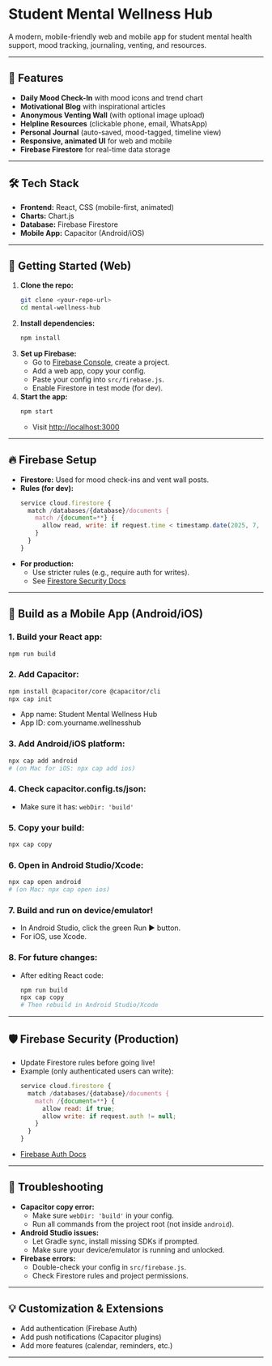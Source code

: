 # Student Mental Wellness Hub

A modern, mobile-friendly web and mobile app for student mental health support, mood tracking, journaling, venting, and resources.

---

## 🌟 Features
- **Daily Mood Check-In** with mood icons and trend chart
- **Motivational Blog** with inspirational articles
- **Anonymous Venting Wall** (with optional image upload)
- **Helpline Resources** (clickable phone, email, WhatsApp)
- **Personal Journal** (auto-saved, mood-tagged, timeline view)
- **Responsive, animated UI** for web and mobile
- **Firebase Firestore** for real-time data storage

---

## 🛠️ Tech Stack
- **Frontend:** React, CSS (mobile-first, animated)
- **Charts:** Chart.js
- **Database:** Firebase Firestore
- **Mobile App:** Capacitor (Android/iOS)

---

## 🚀 Getting Started (Web)

1. **Clone the repo:**
   ```sh
   git clone <your-repo-url>
   cd mental-wellness-hub
   ```
2. **Install dependencies:**
   ```sh
   npm install
   ```
3. **Set up Firebase:**
   - Go to [Firebase Console](https://console.firebase.google.com/), create a project.
   - Add a web app, copy your config.
   - Paste your config into `src/firebase.js`.
   - Enable Firestore in test mode (for dev).
4. **Start the app:**
   ```sh
   npm start
   ```
   - Visit [http://localhost:3000](http://localhost:3000)

---

## 🔥 Firebase Setup
- **Firestore:** Used for mood check-ins and vent wall posts.
- **Rules (for dev):**
  ```js
  service cloud.firestore {
    match /databases/{database}/documents {
      match /{document=**} {
        allow read, write: if request.time < timestamp.date(2025, 7, 2);
      }
    }
  }
  ```
- **For production:**
  - Use stricter rules (e.g., require auth for writes).
  - See [Firestore Security Docs](https://firebase.google.com/docs/firestore/security/get-started)

---

## 📱 Build as a Mobile App (Android/iOS)

### 1. **Build your React app:**
```sh
npm run build
```

### 2. **Add Capacitor:**
```sh
npm install @capacitor/core @capacitor/cli
npx cap init
```
- App name: Student Mental Wellness Hub
- App ID: com.yourname.wellnesshub

### 3. **Add Android/iOS platform:**
```sh
npx cap add android
# (on Mac for iOS: npx cap add ios)
```

### 4. **Check capacitor.config.ts/json:**
- Make sure it has: `webDir: 'build'`

### 5. **Copy your build:**
```sh
npx cap copy
```

### 6. **Open in Android Studio/Xcode:**
```sh
npx cap open android
# (on Mac: npx cap open ios)
```

### 7. **Build and run on device/emulator!**
- In Android Studio, click the green Run ▶️ button.
- For iOS, use Xcode.

### 8. **For future changes:**
- After editing React code:
  ```sh
  npm run build
  npx cap copy
  # Then rebuild in Android Studio/Xcode
  ```

---

## 🛡️ Firebase Security (Production)
- Update Firestore rules before going live!
- Example (only authenticated users can write):
  ```js
  service cloud.firestore {
    match /databases/{database}/documents {
      match /{document=**} {
        allow read: if true;
        allow write: if request.auth != null;
      }
    }
  }
  ```
- [Firebase Auth Docs](https://firebase.google.com/docs/auth)

---

## 🐞 Troubleshooting
- **Capacitor copy error:**
  - Make sure `webDir: 'build'` in your config.
  - Run all commands from the project root (not inside `android`).
- **Android Studio issues:**
  - Let Gradle sync, install missing SDKs if prompted.
  - Make sure your device/emulator is running and unlocked.
- **Firebase errors:**
  - Double-check your config in `src/firebase.js`.
  - Check Firestore rules and project permissions.

---

## 💡 Customization & Extensions
- Add authentication (Firebase Auth)
- Add push notifications (Capacitor plugins)
- Add more features (calendar, reminders, etc.)

---

